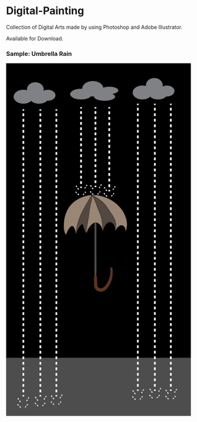 # Digital-Painting

Collection of Digital Arts made by using Photoshop and Adobe Illustrator.

Available for Download.

### Sample: Umbrella Rain

<img src="Umbrella%20Rain%20-%20Phone%20Wallpaper.png" width="540" height="960">

